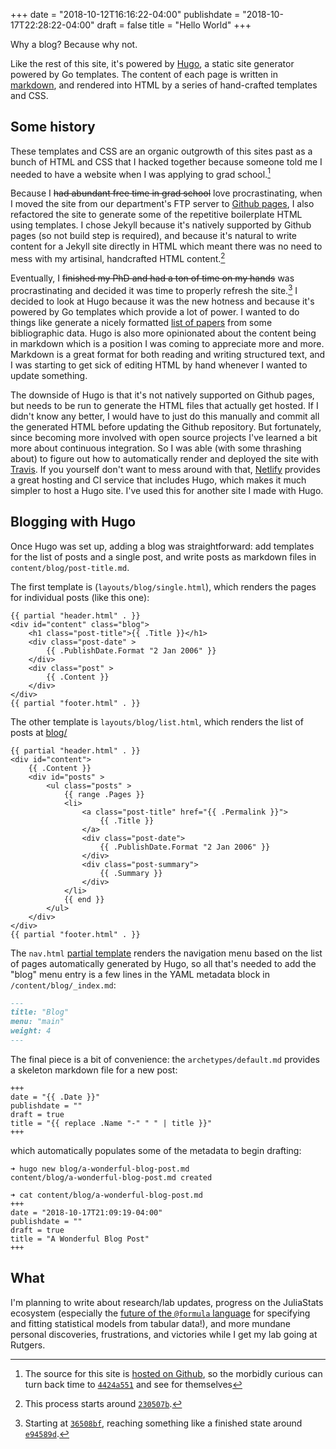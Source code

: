 +++
date = "2018-10-12T16:16:22-04:00"
publishdate = "2018-10-17T22:28:22-04:00"
draft = false
title = "Hello World"
+++

Why a blog?  Because why not.

Like the rest of this site, it's powered by [Hugo](https://gohugo.io), a static
site generator powered by Go templates.  The content of each page is written in
[markdown](https://daringfireball.net/projects/markdown/syntax), and rendered
into HTML by a series of hand-crafted templates and CSS.

<!--more-->

## Some history

These templates and CSS are an organic outgrowth of this sites past as a bunch
of HTML and CSS that I hacked together because someone told me I needed to have
a website when I was applying to grad school.[^gh-orig]

[^gh-orig]: The source for this site is [hosted on
    Github](https://github.com/kleinschmidt/kleinschmidt.github.io), so the
    morbidly curious can turn back time to
    [`4424a551`](https://github.com/kleinschmidt/kleinschmidt.github.io/tree/4424a5510ec06a601e9a7b49563337ef03e10265)
    and see for themselves

Because I ~~had abundant free time in grad school~~ love procrastinating, when I
moved the site from our department's FTP server to [Github
pages](https://pages.github.com/), I also refactored the site to generate some
of the repetitive boilerplate HTML using templates.  I chose Jekyll because it's
natively supported by Github pages (so not build step is required), and because
it's natural to write content for a Jekyll site directly in HTML which meant
there was no need to mess with my artisinal, handcrafted HTML
content.[^gh-jekyll]

[^gh-jekyll]: This process starts around
    [`230507b`](https://github.com/kleinschmidt/kleinschmidt.github.io/tree/230507b).


Eventually, I ~~finished my PhD and had a ton of time on my hands~~ was
procrastinating and decided it was time to properly refresh the site.[^gh-hugo]
I decided to look at Hugo because it was the new hotness and because it's
powered by Go templates which provide a lot of power.  I wanted to do things
like generate a nicely formatted [list of papers](/work/) from some
bibliographic data.  Hugo is also more opinionated about the content being in
markdown which is a position I was coming to appreciate more and more.  Markdown
is a great format for both reading and writing structured text, and I was
starting to get sick of editing HTML by hand whenever I wanted to update
something.

[^gh-hugo]: Starting at
    [`36508bf`](https://github.com/kleinschmidt/kleinschmidt.github.io/tree/36508bf),
    reaching something like a finished state around
    [`e94589d`](https://github.com/kleinschmidt/kleinschmidt.github.io/tree/e94589d).

The downside of Hugo is that it's not natively supported on Github pages, but
needs to be run to generate the HTML files that actually get hosted.  If I
didn't know any better, I would have to just do this manually and commit all the
generated HTML before updating the Github repository.  But fortunately, since
becoming more involved with open source projects I've learned a bit more about
continuous integration.  So I was able (with some thrashing about) to figure out
how to automatically render and deployed the site with
[Travis](https://travis-ci.org/kleinschmidt/kleinschmidt.github.io).  If you
yourself don't want to mess around with that, [Netlify](https://www.netlify.com)
provides a great hosting and CI service that includes Hugo, which makes it
much simpler to host a Hugo site.  I've used this for another site I made with
Hugo.

## Blogging with Hugo

Once Hugo was set up, adding a blog was straightforward: add templates for the
list of posts and a single post, and write posts as markdown files in
`content/blog/post-title.md`.

The first template is (`layouts/blog/single.html`), which renders the pages for
individual posts (like this one):

```go-html-template
{{ partial "header.html" . }}
<div id="content" class="blog">
    <h1 class="post-title">{{ .Title }}</h1>
    <div class="post-date" >
        {{ .PublishDate.Format "2 Jan 2006" }}
    </div>
    <div class="post" >
        {{ .Content }}
    </div>
</div>
{{ partial "footer.html" . }}
```

The other template is `layouts/blog/list.html`, which renders the list of posts
at [blog/](/blog)

```go-html-template
{{ partial "header.html" . }}
<div id="content">
    {{ .Content }}
    <div id="posts" >
        <ul class="posts" >
            {{ range .Pages }}
            <li>
                <a class="post-title" href="{{ .Permalink }}">
                    {{ .Title }}
                </a>
                <div class="post-date">
                    {{ .PublishDate.Format "2 Jan 2006" }}
                </div>
                <div class="post-summary">
                    {{ .Summary }}
                </div>
            </li>
            {{ end }}
        </ul>
    </div>
</div>
{{ partial "footer.html" . }}
```

The `nav.html` [partial template](https://gohugo.io/templates/partials/)
renders the navigation menu based on the list of pages automatically generated
by Hugo, so all that's needed to add the "blog" menu entry is a few lines in the
YAML metadata block in `/content/blog/_index.md`:

```markdown
---
title: "Blog"
menu: "main"
weight: 4
---
```

The final piece is a bit of convenience: the `archetypes/default.md` provides a
skeleton markdown file for a new post:

```go-text-template
+++
date = "{{ .Date }}"
publishdate = ""
draft = true
title = "{{ replace .Name "-" " " | title }}"
+++
```

which automatically populates some of the metadata to begin drafting:

```
➜ hugo new blog/a-wonderful-blog-post.md
content/blog/a-wonderful-blog-post.md created

➜ cat content/blog/a-wonderful-blog-post.md
+++
date = "2018-10-17T21:09:19-04:00"
publishdate = ""
draft = true
title = "A Wonderful Blog Post"
+++
```

## What

I'm planning to write about research/lab updates, progress on the JuliaStats
ecosystem (especially the [future of the `@formula`
language](https://github.com/JuliaStats/StatsModels.jl/pull/71) for specifying
and fitting statistical models from tabular data!), and more mundane personal
discoveries, frustrations, and victories while I get my lab going at Rutgers.
